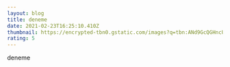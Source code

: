```yaml
---
layout: blog
title: deneme
date: 2021-02-23T16:25:10.410Z
thumbnail: https://encrypted-tbn0.gstatic.com/images?q=tbn:ANd9GcQGHncUm1WAcNp6oVUvQ5q3wygfTSY4iKtXCQ3EiMkzCJMREhjl07sjCpQhDPJEQiT0ORk&usqp=CAU
rating: 5
---
```

deneme